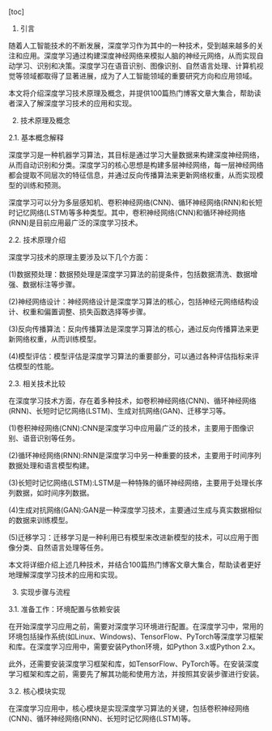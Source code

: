 
[toc]                    
                
                
1. 引言

随着人工智能技术的不断发展，深度学习作为其中的一种技术，受到越来越多的关注和应用。深度学习通过构建深度神经网络来模拟人脑的神经元网络，从而实现自动学习、识别和决策。深度学习在语音识别、图像识别、自然语言处理、计算机视觉等领域都取得了显著进展，成为了人工智能领域的重要研究方向和应用领域。

本文将介绍深度学习技术原理及概念，并提供100篇热门博客文章大集合，帮助读者深入了解深度学习技术的应用和实现。

2. 技术原理及概念

2.1. 基本概念解释

深度学习是一种机器学习算法，其目标是通过学习大量数据来构建深度神经网络，从而自动识别和分类。深度学习的核心思想是构建多层神经网络，每一层神经网络都会提取不同层次的特征信息，并通过反向传播算法来更新网络权重，从而实现模型的训练和预测。

深度学习可以分为多层感知机、卷积神经网络(CNN)、循环神经网络(RNN)和长短时记忆网络(LSTM)等多种类型。其中，卷积神经网络(CNN)和循环神经网络(RNN)是目前应用最广泛的深度学习技术。

2.2. 技术原理介绍

深度学习技术的原理主要涉及以下几个方面：

(1)数据预处理：数据预处理是深度学习算法的前提条件，包括数据清洗、数据增强、数据标注等步骤。

(2)神经网络设计：神经网络设计是深度学习算法的核心，包括神经元网络结构设计、权重和偏置调整、损失函数选择等步骤。

(3)反向传播算法：反向传播算法是深度学习算法的核心，通过反向传播算法来更新网络权重，从而训练模型。

(4)模型评估：模型评估是深度学习算法的重要部分，可以通过各种评估指标来评估模型的性能。

2.3. 相关技术比较

在深度学习技术方面，存在着多种技术，如卷积神经网络(CNN)、循环神经网络(RNN)、长短时记忆网络(LSTM)、生成对抗网络(GAN)、迁移学习等。

(1)卷积神经网络(CNN):CNN是深度学习中应用最广泛的技术，主要用于图像识别、语音识别等任务。

(2)循环神经网络(RNN):RNN是深度学习中另一种重要的技术，主要用于时间序列数据处理和语言模型构建。

(3)长短时记忆网络(LSTM):LSTM是一种特殊的循环神经网络，主要用于处理长序列数据，如时间序列数据。

(4)生成对抗网络(GAN):GAN是一种深度学习技术，主要通过生成与真实数据相似的数据来训练模型。

(5)迁移学习：迁移学习是一种利用已有模型来改进新模型的技术，可以应用于图像分类、自然语言处理等任务。

本文将详细介绍上述几种技术，并结合100篇热门博客文章大集合，帮助读者更好地理解深度学习技术的应用和实现。

3. 实现步骤与流程

3.1. 准备工作：环境配置与依赖安装

在开始深度学习应用之前，需要对深度学习环境进行配置。在深度学习中，常用的环境包括操作系统(如Linux、Windows)、TensorFlow、PyTorch等深度学习框架和库。在深度学习应用中，需要安装Python环境，如Python 3.x或Python 2.x。

此外，还需要安装深度学习框架和库，如TensorFlow、PyTorch等。在安装深度学习框架和库之前，需要先了解其功能和使用方法，并按照其安装步骤进行安装。

3.2. 核心模块实现

在深度学习应用中，核心模块是实现深度学习算法的关键，包括卷积神经网络(CNN)、循环神经网络(RNN)、长短时记忆网络(LSTM)等。

